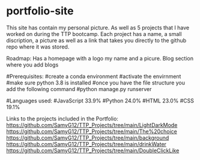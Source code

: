 # portfolio-site
This site has contain my personal picture. As well as 5 projects that I have worked on
during the TTP bootcamp. Each project has a name, a small discription, a picture as well as a link that takes you directly to the github repo where it was stored. 

Roadmap:
Has a homepage with a logo my name and a picure.
Blog section where you add blogs


#Prerequisites:
#create a conda environment
#activate the envirnment
#make sure python 3.8 is installed
#once you have the file structure you add the following command
#python manage.py runserver

#Languages used:
#JavaScript 33.9%
#Python 24.0%
#HTML 23.0%
#CSS 19.1%

Links to the projects included in the Portfolio:
https://github.com/SamyG12/TTP_Projects/tree/main/LightDarkMode
https://github.com/SamyG12/TTP_Projects/tree/main/The%20choice
https://github.com/SamyG12/TTP_Projects/tree/main/background
https://github.com/SamyG12/TTP_Projects/tree/main/drinkWater
https://github.com/SamyG12/TTP_Projects/tree/main/DoubleClickLike

